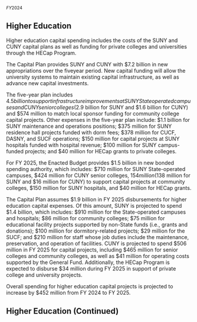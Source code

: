$^{FY 2024 }$

## **Higher Education**

Higher education capital spending includes the costs of the SUNY and CUNY capital plans as well as funding for private colleges and universities through the HECap Program.

The Capital Plan provides SUNY and CUNY with $7.2 billion in new appropriations over the fiveyear period. New capital funding will allow the university systems to maintain existing capital infrastructure, as well as advance new capital investments.

The five-year plan includes $4.5 billion to support infrastructure improvements at SUNY Stateoperated campuses and CUNY senior colleges ($2.9 billion for SUNY and $1.6 billion for CUNY) and $574 million to match local sponsor funding for community college capital projects. Other expenses in the five-year plan include: $1.1 billion for SUNY maintenance and operations positions; $375 million for SUNY residence hall projects funded with dorm fees; $378 million for CUCF, DASNY, and SUCF operations; $150 million for capital projects at SUNY hospitals funded with hospital revenue; $100 million for SUNY campus-funded projects; and $40 million for HECap grants to private colleges.

For FY 2025, the Enacted Budget provides $1.5 billion in new bonded spending authority, which includes: $710 million for SUNY State-operated campuses, $424 million for CUNY senior colleges, $154 million ($138 million for SUNY and $16 million for CUNY) to support capital projects at community colleges, $150 million for SUNY hospitals, and $40 million for HECap grants.

The Capital Plan assumes $1.9 billion in FY 2025 disbursements for higher education capital expenses. Of this amount, SUNY is projected to spend $1.4 billion, which includes: $910 million for the State-operated campuses and hospitals; $86 million for community colleges; $75 million for educational facility projects supported by non-State funds (i.e., grants and donations); $100 million for dormitory-related projects; $29 million for the SUCF; and $210 million for staff whose job duties include the maintenance, preservation, and operation of facilities. CUNY is projected to spend $506 million in FY 2025 for capital projects, including $465 million for senior colleges and community colleges, as well as $41 million for operating costs supported by the General Fund. Additionally, the HECap Program is expected to disburse $34 million during FY 2025 in support of private college and university projects.

Overall spending for higher education capital projects is projected to increase by $452 million from FY 2024 to FY 2025.

## **Higher Education (Continued)**